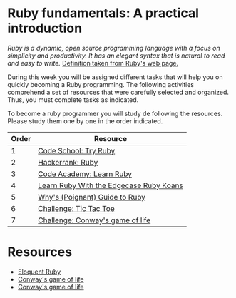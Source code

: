 # Ruby fundamentals: A practical introduction

*Ruby is a dynamic, open source programming language with a focus on simplicity and productivity. It has an elegant syntax that is natural to read and easy to write.* [Definition taken from Ruby's web page.](https://www.ruby-lang.org/en/)

During this week you will be assigned different tasks that will help you on quickly becoming a Ruby programming. The following activities comprehend a set of resources that were carefully selected and organized. Thus, you must complete tasks as indicated.

To become a ruby programmer you will study de following the resources. Please study them one by one in the order indicated.

Order | Resource 
----- | ---- 
1 | [Code School: Try Ruby](https://www.codeschool.com/courses/try-ruby)
2 | [Hackerrank: Ruby](https://www.hackerrank.com/domains/ruby/ruby-tutorials)
3 | [Code Academy: Learn Ruby](https://www.codecademy.com/learn/learn-ruby)
4 | [Learn Ruby With the Edgecase Ruby Koans](http://rubykoans.com/)
5 | [Why's (Poignant) Guide to Ruby](https://poignant.guide/)
6 | [Challenge: Tic Tac Toe](https://gist.github.com/vicmaster/56bda5ba51e87a39682c17de36732719)
7 | [Challenge: Conway's game of life](http://web.stanford.edu/~cdebs/GameOfLife/)

# Resources

* [Eloquent Ruby](https://drive.google.com/open?id=1792A2pkriOnjwb7Lh7MPtx7lUuSusrub)
* [Conway's game of life](http://web.stanford.edu/~cdebs/GameOfLife/)
* [Conway's game of life](https://bitstorm.org/gameoflife/)
